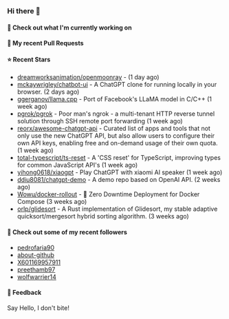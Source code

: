 ### Hi there 👋

#### 👷 Check out what I'm currently working on

#### 🔨 My recent Pull Requests


#### ⭐ Recent Stars

- [dreamworksanimation/openmoonray](https://github.com/dreamworksanimation/openmoonray) -  (1 day ago)
- [mckaywrigley/chatbot-ui](https://github.com/mckaywrigley/chatbot-ui) - A ChatGPT clone for running locally in your browser. (2 days ago)
- [ggerganov/llama.cpp](https://github.com/ggerganov/llama.cpp) - Port of Facebook&#39;s LLaMA model in C/C&#43;&#43; (1 week ago)
- [pgrok/pgrok](https://github.com/pgrok/pgrok) - Poor man&#39;s ngrok - a multi-tenant HTTP reverse tunnel solution through SSH remote port forwarding (1 week ago)
- [reorx/awesome-chatgpt-api](https://github.com/reorx/awesome-chatgpt-api) - Curated list of apps and tools that not only use the new ChatGPT API, but also allow users to configure their own API keys, enabling free and on-demand usage of their own quota. (1 week ago)
- [total-typescript/ts-reset](https://github.com/total-typescript/ts-reset) - A &#39;CSS reset&#39; for TypeScript, improving types for common JavaScript API&#39;s (1 week ago)
- [yihong0618/xiaogpt](https://github.com/yihong0618/xiaogpt) - Play ChatGPT with xiaomi AI speaker (1 week ago)
- [ddiu8081/chatgpt-demo](https://github.com/ddiu8081/chatgpt-demo) - A demo repo based on OpenAI API. (2 weeks ago)
- [Wowu/docker-rollout](https://github.com/Wowu/docker-rollout) - 🚀 Zero Downtime Deployment for Docker Compose (3 weeks ago)
- [orlp/glidesort](https://github.com/orlp/glidesort) - A Rust implementation of Glidesort, my stable adaptive quicksort/mergesort hybrid sorting algorithm.  (3 weeks ago)

#### 👯 Check out some of my recent followers

- [pedrofaria90](https://github.com/pedrofaria90)
- [about-github](https://github.com/about-github)
- [X601169957911](https://github.com/X601169957911)
- [preethamb97](https://github.com/preethamb97)
- [wolfwarrier14](https://github.com/wolfwarrier14)

#### 💬 Feedback

Say Hello, I don't bite!
